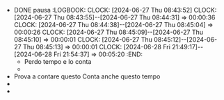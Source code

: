 - DONE pausa
  :LOGBOOK:
  CLOCK: [2024-06-27 Thu 08:43:52]
  CLOCK: [2024-06-27 Thu 08:43:55]--[2024-06-27 Thu 08:44:31] =>  00:00:36
  CLOCK: [2024-06-27 Thu 08:44:38]--[2024-06-27 Thu 08:45:04] =>  00:00:26
  CLOCK: [2024-06-27 Thu 08:45:09]--[2024-06-27 Thu 08:45:10] =>  00:00:01
  CLOCK: [2024-06-27 Thu 08:45:12]--[2024-06-27 Thu 08:45:13] =>  00:00:01
  CLOCK: [2024-06-28 Fri 21:49:17]--[2024-06-28 Fri 21:54:37] =>  00:05:20
  :END:
	- Perdo tempo e lo conta
	-
- Prova a contare questo
  Conta anche questo tempo
-
-